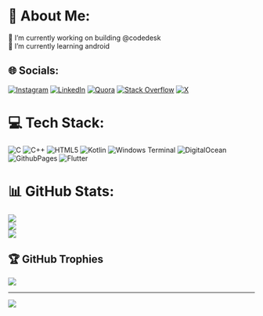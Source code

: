 # 💫 About Me:
🔭 I’m currently working on building @codedesk<br>🌱 I’m currently learning android


## 🌐 Socials:
[![Instagram](https://img.shields.io/badge/Instagram-%23E4405F.svg?logo=Instagram&logoColor=white)](https://instagram.com/justdaxsh) [![LinkedIn](https://img.shields.io/badge/LinkedIn-%230077B5.svg?logo=linkedin&logoColor=white)](https://linkedin.com/in/darshansinghbisht) [![Quora](https://img.shields.io/badge/Quora-%23B92B27.svg?logo=Quora&logoColor=white)](https://quora.com/profile/Justdaxsh) [![Stack Overflow](https://img.shields.io/badge/-Stackoverflow-FE7A16?logo=stack-overflow&logoColor=white)](https://stackoverflow.com/users/justdaxsh) [![X](https://img.shields.io/badge/X-black.svg?logo=X&logoColor=white)](https://x.com/justdaxsh) 

# 💻 Tech Stack:
![C](https://img.shields.io/badge/c-%2300599C.svg?style=for-the-badge&logo=c&logoColor=white) ![C++](https://img.shields.io/badge/c++-%2300599C.svg?style=for-the-badge&logo=c%2B%2B&logoColor=white) ![HTML5](https://img.shields.io/badge/html5-%23E34F26.svg?style=for-the-badge&logo=html5&logoColor=white) ![Kotlin](https://img.shields.io/badge/kotlin-%237F52FF.svg?style=for-the-badge&logo=kotlin&logoColor=white) ![Windows Terminal](https://img.shields.io/badge/Windows%20Terminal-%234D4D4D.svg?style=for-the-badge&logo=windows-terminal&logoColor=white) ![DigitalOcean](https://img.shields.io/badge/DigitalOcean-%230167ff.svg?style=for-the-badge&logo=digitalOcean&logoColor=white) ![GithubPages](https://img.shields.io/badge/github%20pages-121013?style=for-the-badge&logo=github&logoColor=white) ![Flutter](https://img.shields.io/badge/Flutter-%2302569B.svg?style=for-the-badge&logo=Flutter&logoColor=white)
# 📊 GitHub Stats:
![](https://github-readme-stats.vercel.app/api?username=imdaxsh&theme=dark&hide_border=false&include_all_commits=true&count_private=true)<br/>
![](https://github-readme-streak-stats.herokuapp.com/?user=imdaxsh&theme=dark&hide_border=false)<br/>
![](https://github-readme-stats.vercel.app/api/top-langs/?username=imdaxsh&theme=dark&hide_border=false&include_all_commits=true&count_private=true&layout=compact)

## 🏆 GitHub Trophies
![](https://github-profile-trophy.vercel.app/?username=imdaxsh&theme=radical&no-frame=false&no-bg=false&margin-w=4)

---
[![](https://visitcount.itsvg.in/api?id=imdaxsh&icon=0&color=0)](https://visitcount.itsvg.in)


